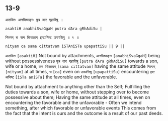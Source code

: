 ## 13-9


```shloka-sa
असक्तिः अनभिष्वङ्गः पुत्र दार गृहादिषु ।
```
```shloka-sa-hk
asaktiH anabhiSvaGgaH putra dAra gRhAdiSu |
```
```shloka-sa
नित्यम् च सम चित्तत्वम् इष्टानिष्ट उपपत्तिषु ॥ ९ ॥
```
```shloka-sa-hk
nityam ca sama cittatvam iSTAniSTa upapattiSu || 9 ||
```

`असक्तिः` `[asaktiH]` Not bound by attachments, `अनभिष्वङ्गः` `[anabhiSvaGgaH]` being without possessiveness `पुत्र दार गृहादिषु` `[putra dAra gRhAdiSu]` towards a son, wife or a home, `सम चित्तत्वम्` `[sama cittatvam]` having the same attitude `नित्यम्` `[nityam]` at all times, `च` `[ca]` even on `उपपत्तिषु` `[upapattiSu]` encountering `इष्ट अनिष्ट` `[iSTa aniSTa]` the favorable and the unfavorable.

Not bound by attachment to anything other than the Self; 
Fulfilling the duties towards a son, wife or home, without stepping over to become possessive about them; 
Having the same attitude at all times, even on encountering the favorable and the unfavorable - Often we intend something, after which favorable or unfavorable events 
This comes from the fact that the intent is ours and the outcome is a result of our past deeds.

